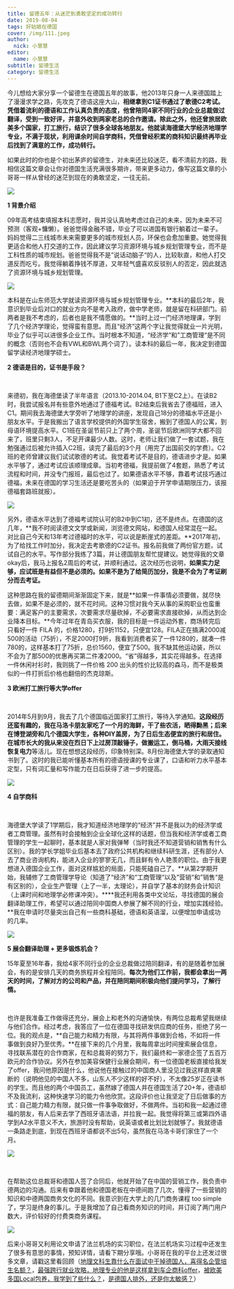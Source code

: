 ```yaml
---
title: 留德五年：从迷茫到勇敢坚定的成功转行
date: 2019-08-04
tags: 好姑娘在德国
cover: /img/111.jpeg
author: 
  nick: 小慧慧
editor: 
  name: 小慧慧
subtitle: 留德生活
category: 留德生活
---
```




今儿想给大家分享一个留德生在德国五年的故事，他2013年只身一人来德国踏上了漫漫求学之路，先攻克了德语这座大山，**相继拿到C1证书通过了歌德C2考试。凭借着流利的德语和工作认真负责的态度，他曾陪同4家不同行业的企业总裁做过翻译，受到一致好评，并意外收到两家老总的合作邀请。除此之外，他还曾旅居欧美多个国家，打工旅行，结识了很多全球各地朋友。他就读海德堡大学经济地理学专业，不满于现状，利用课余时间自学商科，凭借曾经积累的商科知识最终再毕业后找到了满意的工作，成功转行。**



如果此时的你也是个初出茅庐的留德生，对未来还比较迷茫，看不清前方的路，我相信这篇文章会让你对德国生活充满很多期许，带来更多动力，像写这篇文章的小哥哥一样从曾经的迷茫到现在的勇敢坚定，一往无前。



<img  src="https://mmbiz.qpic.cn/mmbiz_jpg/rW3MWnUicJ7cHsaV381QjE4FdjwKykLiaWPSjq3lJbcBjHQcddmBibPrS9dgSp7g8HC7qAibOgqgDEwyHxu6KvALWg/640?wx_fmt=jpeg" data-type="jpeg" data-w="940"/>



**1 背景介绍**



09年高考结束填报本科志愿时，我并没认真地考虑过自己的未来，因为未来不可预测（客观+慵懒）。爸爸觉得金融不错，毕业了可以进国有银行躺着过一辈子。妈妈觉得二三线城市未来需要更多的城市规划人员，环保也会愈加重要。她觉得我更适合和他人打交道的工作，因此建议学习资源环境与城乡规划管理专业，而不是工科性质的城市规划。爸爸觉得我不是”说话动脑子“的人，比较耿直，和他人打交道反而吃亏。我觉得躺着挣钱不厚道，又年轻气盛喜欢反驳别人的否定，因此就选了资源环境与城乡规划管理。



<img class="" data-ratio="0.6670212765957447" src="https://mmbiz.qpic.cn/mmbiz_jpg/rW3MWnUicJ7cHsaV381QjE4FdjwKykLiaW2rdmWj0Tf4jFRJBvJlOVUkkZv46R8gQZnQFuN8Yqyqic7cp5oXWJRgg/640?wx_fmt=jpeg" data-type="jpeg" data-w="940"/>



本科是在山东师范大学就读资源环境与城乡规划管理专业。**本科的最后2年，我意识到毕业后对口的就业方向不是考入政府，做中学老师，就是留在科研部门。前两者是我不考虑的，后者也是我不情愿做的。**当时上过一门经济地理课，学到了几个经济学理论，觉得蛮有意思。而且“经济”这两个字让我觉得就业一片光明，毕业了似乎可以进很多企业工作。当时根本不知道，“经济学“和”工商管理“是不同的概念（否则也不会有VWL和BWL两个词了）。读本科的最后一年，我决定到德国留学读经济地理学硕士。


**2 德语是目的，证书是手段？**

 

来德初，我在海德堡读了半年语言（2013.10-2014.04, B1下至C2上）。在读B2时，我尝试报名并有些意外地通过了德福考试。B2结束后我省去了德福班，进入C1。期间我去海德堡大学旁听了地理学的讲座，发现自己18分的德福水平还是小朋友水平。于是我搬出了语言学校提供的外国学生宿舍，搬到了德国人的公寓，到母语环境提高水平。C1班在圣诞节前只上了两个周，圣诞节后欧洲同学大都不回来了，班里只剩3人，不足开课最少人数。这时，老师让我们做了一套试题，我在勉强通过后被允许插入C2班，读完了最后的3个月（用完了出国前交的学费）。C2班的老师曾建议我们试试歌德的考试。我觉着考试不是目的，德语进步才是。如果水平够了，通过考试应该顺理成章。当初考德福，我提前做了4套题，熟悉了考试流程和时间，并没专门报班，最后也过了。如果德语水平不够，靠着考试技巧通过德福，未来在德国的学习生活还是要吃苦头的（如果迫于开学申请期限压力，该报德福套路班就报）。



<img class="" data-ratio="0.6638297872340425" src="https://mmbiz.qpic.cn/mmbiz_jpg/rW3MWnUicJ7cHsaV381QjE4FdjwKykLiaW7ONoY8JT0Cp0LqLicoxJORcI5wF1h3axQCcwibnH4q9TnZWk5dbkyyng/640?wx_fmt=jpeg" data-type="jpeg" data-w="940"/>



另外，德语水平达到了德福考试院认可的B2中到C1初，还不是终点。在德国的这几年，**我不时阅读德文文学或新闻，浏览德文网站，和德国人经常混在一起。对比自己今天和13年考过德福时的水平，可以说是断崖式的差距。**2017年初，为了给找工作时加分，我决定去考歌德的C2证书。报名前我做了两份官方题，试试自己的水平。写作部分我练了3篇，并让德国朋友帮忙提建议。她觉得我的文章okay后，我马上报名2周后的考试，并顺利通过。这次经历也说明，**如果实力足够，应试班是有益但不是必须的。如果不是为了给简历加分，我是不会为了考证刷分而去考证。**




这种思路在我的留德期间渐渐固定下来，就是**如果一件事情必须要做，就尽快去做，如果不是必须的，就不花时间。这种习惯对我今天从事的采购职业也蛮重要：满足客户的主要需求，次要需求尽量砍掉，不必要需求直接砍掉，从而达到企业降本目标。**今年过年在青岛买衣服，我的目标是一件运动外套，商场转完后只看好一件 FILA 的，价格1280，打9折1152，只便宜128。FILA正在搞满2000减500的活动（75折），不足2000打9折，我看到消费者买了一件1280的，就凑一件780的，这样基本打了75折，总价1560，便宜了500。我不缺其他运动装，所以不会为了那500的优惠再买第二件凑2000。“省”得越多，其实花得越多。在选择一件休闲衬衫时，我则挑了一件价格 200 出头的性价比较高的森马，而不是极类似的一件打折后价格也翻倍的杰克琼斯。


**3 欧洲打工旅行等大学offer**

 

2014年5月到9月，我去了几个德国临近国家打工旅行，等待入学通知。**这段经历还蛮有趣的，我在马洛卡朋友家吃了一个月的海鲜，干了些农活，晒得黝黑；后来在博登湖旁和几个德国大学生，各种DIY盖房，为了日后生态便宜的旅行和居住。**在城市长大的我从来没在**烈日下上过房顶敲锤子，做搬运工，倒马桶，大雨天接线恢复电力**等活儿。现在想想这段经历，印象特别深。8月份海德堡大学的录取通知书到了。这时的我已能听懂基本所有的德语授课的专业课了，口语和听力水平基本定型，只有词汇量和写作能力在日后获得了进一步的提高。



<img class="" data-ratio="0.6648936170212766" src="https://mmbiz.qpic.cn/mmbiz_jpg/rW3MWnUicJ7cHsaV381QjE4FdjwKykLiaWYgtbKKEFEBYMCpeUibjiarXqn8JEstTrUgiaR1oLB4ibTj5IR4GVviaQAbw/640?wx_fmt=jpeg" data-type="jpeg" data-w="940"/>






**4 自学商科**

 

海德堡大学读了1学期后，我才知道经济地理学的“经济”并不是我以为的经济学或者工商管理。虽然有时会接触到企业全球化这样的话题，但当我和经济学或者工商管理的学生一起聊时，基本就是人家对我弹琴（当时我还不知道营销和销售有什么区别）。我的学长学姐毕业后基本去了政府公共机构和继续科研生涯，还有部分人去了商业咨询机构，能进入企业的寥寥无几，而且鲜有令人艳羡的职位。由于我更想进入德国企业工作，面对这样尴尬的局面，只能死磕自己了。**从第2学期开始，我辅修了工商管理学导论（知道了“经济”和“工商管理“以及”营销“和”销售“是有区别的），企业生产管理（上了一半，太理论），并自学了基本的财务会计知识（上课时间和地理学必修课冲突）。****我还利用各类中文论坛，寻找德国的展会翻译助理工作，希望可以通过陪同中国商人参展了解不同的行业，增加实践经验。**我在申请时尽量突出自己有一些商科基础，德语和英语溜，以便增加申请成功的几率。



<img class="" data-ratio="0.6514745308310992" src="https://mmbiz.qpic.cn/mmbiz_jpg/rW3MWnUicJ7evWpMiad6W8LaMrx6ticTy5HmIeXVM1BfrGLEQ19A0RBZFibzE4B3Mj0oVRiaLibdxqZqUOyPSIvQ3kCA/640?wx_fmt=jpeg" data-type="jpeg" data-w="373"/>




**5 展会翻译助理 + 更多锻炼机会？**



15年夏至16年春，我给4家不同行业的企业总裁做过陪同翻译，有的是随着参加展会，有的是安排几天的商务旅程并全程陪同。**每次为他们工作前，我都会拿出一两天的时间，了解对方的公司和产品，并在陪同期间积极向他们提问学习，了解行情。**

 

也许是我准备工作做得还充分，展会上和老外的沟通愉快，有两位总裁希望我继续与他们合作。经过考虑，我答应了一位在德国寻找研发供应商的任务，拒绝了另一位。我的观点是，**自己能力和精力有限，与其将两件事做到合格，不如将一件事做到良好乃至优秀。**在接下来的几个月里，我每周拿出时间搜索展会信息，寻找联系潜在的合作商家，在和总裁哥的努力下，我们最终和一家德企签了五百万欧元的合作协议。另外在参加美容保健行业展会期间，有一位德国老板直接给我发了offer，我问他原因是什么，他说他在接触过的中国商人里没见过我这样直爽果断的（说明他见的中国人不多，山东人不少这样的好不好），不太像25岁正在读书的学生。而且他的两个中国员工，虽然嫁了德国人并在德国生活了20+年，德语却不及我流利，这种快速学习的能力令他欣赏。这段评价也让我坚定了日后做事的方式：自己能力精力有限，就只做一件事争取做好，不做两件。当初和我一起通过德福的朋友，有人后来去学了西班牙语法语，并拉我一起。我觉得将第三或第四外语学到A2水平意义不大，旅游时没有帮助，说英语或者比划比划就够了。我就德语一条路走到底，到现在西班牙语都说不出5句，虽然我在马洛卡哥们家住了一个月。



<img class="" data-ratio="0.876010781671159" src="https://mmbiz.qpic.cn/mmbiz_jpg/rW3MWnUicJ7cHsaV381QjE4FdjwKykLiaWv8dgpaFoTibVEfosxgkqznUAVdgWh5onSTgDKRz72ZT9Qv2VVZITQww/640?wx_fmt=jpeg" data-type="jpeg" data-w="742"/>

 

在帮助这位总裁哥和德国人签了合同后，他就开始了在中国的营销工作，我负责中德两边的沟通。后来有幸跟着他和德国老板在中德间跑了几次，懂得了一些营销的知识和中德两国商务文化的不同。我意识到在大学上的几门商务课程 too simple 了，学习是终身的事儿。于是我增加了自己看商务知识的时间，并订阅了两门用户数大，评价较好的付费类商务课程。



<img class="" data-ratio="0.48829787234042554" src="https://mmbiz.qpic.cn/mmbiz_jpg/rW3MWnUicJ7cHsaV381QjE4FdjwKykLiaWGId8H5pRg7uc3XqySwSYr45jYGqyC7K1eHkzqnz3CQYwicBNia4eQlPg/640?wx_fmt=jpeg" data-type="jpeg" data-w="940" style="font-size: 14px;letter-spacing: 1px;white-space: normal;"/>



后来小哥哥又利用论文申请了法兰机场的实习职位，在法兰机场实习过程中还发生了很多有意思的事情，预知详情，请看下期分享哦。小哥哥在我的平台上还发过很多文章，请戳这里看回顾（[地理文科生靠什么在面试中干掉德国人，喜得名企管培生名额？](https://mp.weixin.qq.com/s?__biz=MzI0OTE4MTY1Ng==&amp;mid=2649564866&amp;idx=1&amp;sn=6c274695df5cf361855d20e874c5de9f&amp;chksm=f18ce275c6fb6b634555f0a6a4535ae45927a8c03b3533b42afd97d6bd3157b934b517f2203f&amp;token=97052638&amp;lang=zh_CN&amp;scene=21#wechat_redirect)，[最强跨行就业攻略，地理专业的他是这样拿到车企商科offer](http://mp.weixin.qq.com/s?__biz=MzI0OTE4MTY1Ng==&amp;mid=2649563311&amp;idx=1&amp;sn=dac53900b278ef1b64d601289217197f&amp;chksm=f18ce418c6fb6d0e957a95d64af862f41783606af6b891999d13ed0ddbb33f270a5fce923da4&amp;scene=21#wechat_redirect)，[被欧美多国Local包养，我学到了些什么？](http://mp.weixin.qq.com/s?__biz=MzI0OTE4MTY1Ng==&amp;mid=2649564143&amp;idx=1&amp;sn=d967b3e9df0a9e14c1e07eb4cd9d9a38&amp;chksm=f18ce758c6fb6e4ef6e21376d9bc6fe041ac41f193ac6e2ee0460fab221ba54fa6202936c322&amp;scene=21#wechat_redirect)，[是德国人排外，还是你太敏感？](http://mp.weixin.qq.com/s?__biz=MzI0OTE4MTY1Ng==&amp;mid=2649564193&amp;idx=1&amp;sn=7aef39c3b51e1206e3131f5066a79348&amp;chksm=f18ce096c6fb69801c91da03eebb125a11287b87d4acd7f4a34782ff04673da03ac1b5631c1a&amp;scene=21#wechat_redirect)）